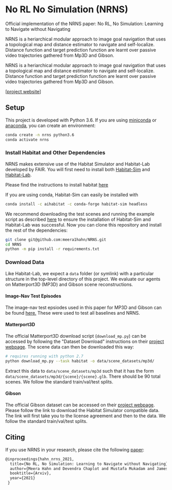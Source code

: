 # No RL No Simulation (NRNS)
Official implementation of the NRNS paper: No RL, No Simulation: Learning to Navigate without Navigating

NRNS is a heriarchical modular approach to image goal navigation that uses a topological map and distance estimator to navigate and self-localize. Distance function and target prediction function are learnt over passive video trajectories gathered from Mp3D and Gibson.

NRNS is a heriarchical modular approach to image goal navigation that uses a topological map and distance estimator to navigate and self-localize. Distance function and target prediction function are learnt over passive video trajectories gathered from Mp3D and Gibson.

[[project website](https://meerahahn.github.io/nrns)]

## Setup

This project is developed with Python 3.6. If you are using [miniconda](https://docs.conda.io/en/latest/miniconda.html) or [anaconda](https://anaconda.org/), you can create an environment:

```bash
conda create -n nrns python3.6
conda activate nrns
```

### Install Habitat and Other Dependencies

NRNS makes extensive use of the Habitat Simulator and Habitat-Lab developed by FAIR. You will first need to install both [Habitat-Sim](https://github.com/facebookresearch/habitat-sim) and [Habitat-Lab](https://github.com/facebookresearch/habitat-lab). 

Please find the instructions to install habitat [here](https://github.com/facebookresearch/habitat-lab#installation)

If you are using conda, Habitat-Sim can easily be installed with

```bash
conda install -c aihabitat -c conda-forge habitat-sim headless
```

We recommend downloading the test scenes and running the example script as described [here](https://github.com/facebookresearch/habitat-lab/blob/v0.1.5/README.md#installation) to ensure the installation of Habitat-Sim and Habitat-Lab was successful. Now you can clone this repository and install the rest of the dependencies:

```bash
git clone git@github.com:meera1hahn/NRNS.git
cd NRNS
python -m pip install -r requirements.txt
```

### Download Data

Like Habitat-Lab, we expect a `data` folder (or symlink) with a particular structure in the top-level directory of this project. We evaluate our agents on Matterport3D (MP3D) and Gibson scene reconstructions.



#### Image-Nav Test Episodes
The image-nav test epsiodes used in this paper for MP3D and Gibson can be found [here.](https://meerahahn.github.io/nrns/data) These were used to test all baselines and NRNS.


#### Matterport3D

The official Matterport3D download script (`download_mp.py`) can be accessed by following the "Dataset Download" instructions on their [project webpage](https://niessner.github.io/Matterport/). The scene data can then be downloaded this way:

```bash
# requires running with python 2.7
python download_mp.py --task habitat -o data/scene_datasets/mp3d/
```

Extract this data to `data/scene_datasets/mp3d` such that it has the form `data/scene_datasets/mp3d/{scene}/{scene}.glb`. There should be 90 total scenes. We follow the standard train/val/test splits. 

#### Gibson 

The official Gibson dataset can be accessed on their [project webpage](https://github.com/StanfordVL/GibsonEnv/blob/master/gibson/data/README.md). Please follow the link to download the Habitat Simulator compatible data. The link will first take you to the license agreement and then to the data. We follow the standard train/val/test splits. 


## Citing

If you use NRNS in your research, please cite the following [paper](https://arxiv.org/abs/2004.02857):

```tex
@inproceedings{hahn_nrns_2021,
  title={No RL, No Simulation: Learning to Navigate without Navigating},
  author={Meera Hahn and Devendra Chaplot and Mustafa Mukadam and James M. Rehg and Shubham Tulsiani and Abhinav Gupta},
  booktitle={Arxiv},
  year={2021}
 }
```

